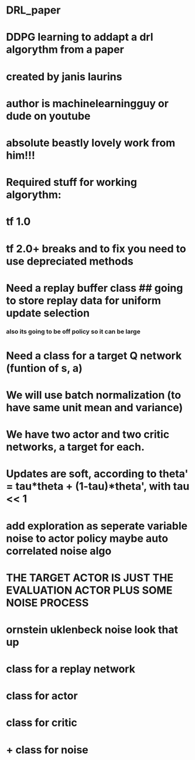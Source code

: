 # DRL_paper
#
#
#
#
# DDPG learning to addapt a drl algorythm from a paper
# created by janis laurins
# author is machinelearningguy or dude on youtube
# absolute beastly lovely work from him!!!
#
# Required stuff for working algorythm: 
# 
#   tf 1.0
# tf 2.0+ breaks and to fix you need to use depreciated methods
#
# Need a replay buffer class ## going to store replay data for uniform update selection
### also its going to be off policy so it can be large
# Need a class for a target Q network (funtion of s, a)
# We will use batch normalization (to have same unit mean and variance)
# We have two actor and two critic networks, a target for each.
# Updates are soft, according to theta' = tau*theta + (1-tau)*theta', with tau << 1
# add exploration as seperate variable noise to actor policy maybe auto correlated noise algo
# THE TARGET ACTOR IS JUST THE EVALUATION ACTOR PLUS SOME NOISE PROCESS
# ornstein uklenbeck noise look that up
# 
# class for a replay network
# class for actor
# class for critic
# + class for noise 

